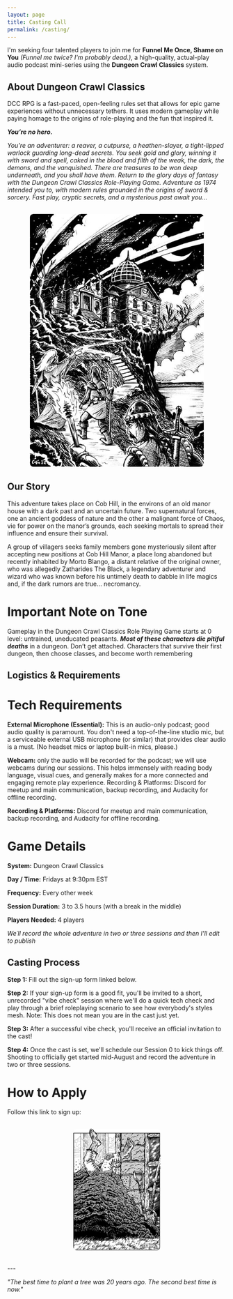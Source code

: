 ```yaml
---
layout: page
title: Casting Call
permalink: /casting/
---
```


I'm seeking four talented players to join me for **Funnel Me Once, Shame on You** *(Funnel me twice? I'm probably dead.)*, a high-quality, actual-play audio podcast mini-series using the **Dungeon Crawl Classics** system.

## About Dungeon Crawl Classics
DCC RPG is a fast-paced, open-feeling rules set that allows for epic game experiences without unnecessary tethers. It uses modern gameplay while paying homage to the origins of role-playing and the fun that inspired it.

***You’re no hero.***

*You’re an adventurer: a reaver, a cutpurse, a heathen-slayer, a tight-lipped warlock guarding long-dead secrets. You seek gold and glory, winning it with sword and spell, caked in the blood and filth of the weak, the dark, the demons, and the vanquished. There are treasures to be won deep underneath, and you shall have them.
Return to the glory days of fantasy with the Dungeon Crawl Classics Role-Playing Game. Adventure as 1974 intended you to, with modern rules grounded in the origins of sword & sorcery. Fast play, cryptic secrets, and a mysterious past await you…*

<div style="text-align: center; margin: 30px 0;">
  <img src="/assets/images/casting_call/cob_hill.jpg" alt="Cob Hill" style="width: 400px; height: auto; border-radius: 8px;">
</div>

## Our Story
This adventure takes place on Cob Hill, in the environs of an old manor house with a dark past and an uncertain future. Two supernatural forces, one an ancient goddess of nature and the other a malignant force of Chaos, vie for power on the manor’s grounds, each seeking mortals to spread their influence and ensure their survival.

A group of villagers seeks family members gone mysteriously silent after accepting new positions at Cob Hill Manor, a place long abandoned but recently inhabited by Morto Blango, a distant relative of the original owner, who was allegedly Zatharides The Black, a legendary adventurer and wizard who was known before his untimely death to dabble in life magics and, if the dark rumors are true… necromancy.

# Important Note on Tone
Gameplay in the Dungeon Crawl Classics Role Playing Game starts at 0 level: untrained, uneducated peasants. ***Most of these characters die pitiful deaths*** in a dungeon. Don’t get attached. Characters that survive their first dungeon, then choose classes, and become worth remembering

## Logistics & Requirements

# Tech Requirements
**External Microphone (Essential):** This is an audio-only podcast; good audio quality is paramount. You don't need a top-of-the-line studio mic, but a serviceable external USB microphone (or similar) that provides clear audio is a must. (No headset mics or laptop built-in mics, please.)

**Webcam:** only the audio will be recorded for the podcast; we will use webcams during our sessions. This helps immensely with reading body language, visual cues, and generally makes for a more connected and engaging remote play experience.
Recording & Platforms: Discord for meetup and main communication, backup recording, and Audacity for offline recording.

**Recording & Platforms:** Discord for meetup and main communication, backup recording, and Audacity for offline recording.

# Game Details
**System:** Dungeon Crawl Classics

**Day / Time:** Fridays at 9:30pm EST

**Frequency:** Every other week

**Session Duration:** 3 to 3.5 hours (with a break in the middle)

**Players Needed:** 4 players

*We´ll record the whole adventure in two or three sessions and then I'll edit to publish*

## Casting Process
**Step 1:** Fill out the sign-up form linked below.

**Step 2:** If your sign-up form is a good fit, you'll be invited to a short, unrecorded "vibe check" session where we'll do a quick tech check and play through a brief roleplaying scenario to see how everybody's styles mesh.
Note: This does not mean you are in the cast just yet.

**Step 3:** After a successful vibe check, you'll receive an official invitation to the cast!

**Step 4:** Once the cast is set, we'll schedule our Session 0 to kick things off.
Shooting to officially get started mid-August and record the adventure in two or three sessions.

# How to Apply
Follow this link to sign up: 

<div style="text-align: center; margin: 30px 0;">
  <img src="/assets/images/casting_call/shit.jpg " alt="shit" style="width: 200px; height: auto; border-radius: 8px;">
</div>
---

*"The best time to plant a tree was 20 years ago. The second best time is now."*
